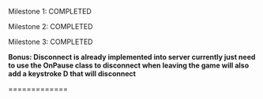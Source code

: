 Milestone 1: COMPLETED

Milestone 2: COMPLETED

Milestone 3: COMPLETED

**Bonus: Disconnect is already implemented into server currently just need to use the OnPause class to disconnect when leaving the game will also add a keystroke D that will disconnect**

=============
